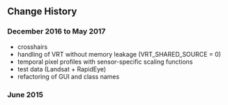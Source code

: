 ## Change History ##

### December 2016 to May 2017 ###
- crosshairs
- handling of VRT without memory leakage (VRT_SHARED_SOURCE = 0)
- temporal pixel profiles with sensor-specific scaling functions
- test data (Landsat + RapidEye)
- refactoring of GUI and class names


### June 2015 ###
